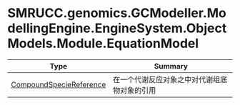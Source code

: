 ﻿
# SMRUCC.genomics.GCModeller.ModellingEngine.EngineSystem.ObjectModels.Module.EquationModel

|Type|Summary|
|----|-------|
|[CompoundSpecieReference](./CompoundSpecieReference.md)|在一个代谢反应对象之中对代谢组底物对象的引用|

